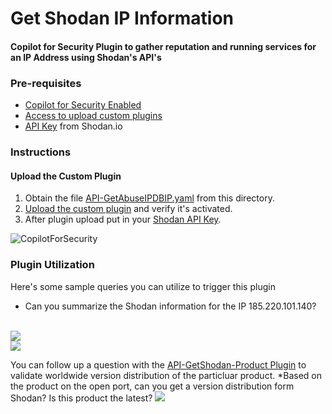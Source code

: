 # Get Shodan IP Information

#### Copilot for Security Plugin to gather reputation and running services for an IP Address using Shodan's API's

### Pre-requisites

* [Copilot for Security Enabled](https://learn.microsoft.com/en-us/security-copilot/get-started-security-copilot#onboarding-to-microsoft-security-copilot)
* [Access to upload custom plugins](https://learn.microsoft.com/en-us/security-copilot/manage-plugins?tabs=securitycopilotplugin#managing-custom-plugins)
* [API Key](https://developer.shodan.io/api/requirements) from Shodan.io

### Instructions
#### Upload the Custom Plugin

1. Obtain the file [API-GetAbuseIPDBIP.yaml](https://github.com/SCStelz/CopilotForSecurity/blob/main/CustomPlugIns/API-GetShodanIP/API-GetShodanIP.yaml) from this directory.
2. [Upload the custom plugin](https://learn.microsoft.com/en-us/security-copilot/manage-plugins?tabs=securitycopilotplugin#add-custom-plugins) and verify it's activated.
3. After plugin upload put in your [Shodan API Key](https://learn.microsoft.com/en-us/security-copilot/plugin_api#configure-authentication-1).

![CopilotForSecurity](https://learn.microsoft.com/en-us/security-copilot/media/add-plugin-button.png)

### Plugin Utilization

Here's some sample queries you can utilize to trigger this plugin

* Can you summarize the Shodan information for the IP 185.220.101.140?
<br>
<img src="https://github.com/SCStelz/CopilotForSecurity/blob/main/Images/Shodan-ip.png"/>
<br>
<img src="https://github.com/SCStelz/CopilotForSecurity/blob/main/Images/shodan-ip-2-masked.png"/>

You can follow up a question with the [API-GetShodan-Product Plugin](https://github.com/SCStelz/CopilotForSecurity/tree/main/CustomPlugIns/API-GetShodanProduct) to validate worldwide version distribution of the particluar product.
*Based on the product on the open port, can you get a version distribution form Shodan? Is this product the latest?
<img src="https://github.com/SCStelz/CopilotForSecurity/blob/main/Images/shodan-product-masked.png"/>

